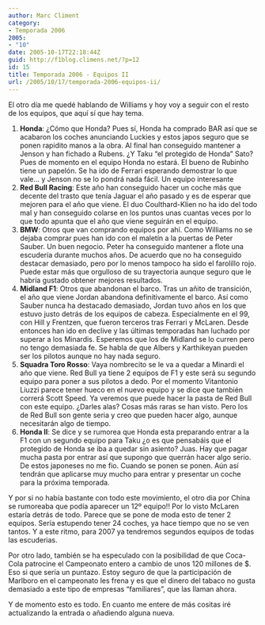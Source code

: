 ```yaml
---
author: Marc Climent
category:
- Temporada 2006
2005:
- "10"
date: 2005-10-17T22:18:44Z
guid: http://f1blog.climens.net/?p=12
id: 15
title: Temporada 2006 - Equipos II
url: /2005/10/17/temporada-2006-equipos-ii/
---
```


El otro día me quedé hablando de Williams y hoy voy a seguir con el resto de los equipos, que aquí sí que hay tema.

  1. **Honda**: ¿Cómo que Honda? Pues sí, Honda ha comprado BAR así que se acabaron los coches anunciando Luckies y estos japos seguro que se ponen rapidito manos a la obra. Al final han conseguido mantener a Jenson y han fichado a Rubens. ¿Y Taku &#8220;el protegido de Honda&#8221; Sato? Pues de momento en el equipo Honda no estará. El bueno de Rubinho tiene un papelón. Se ha ido de Ferrari esperando demostrar lo que vale&#8230; y Jenson no se lo pondrá nada fácil. Un equipo interesante
  2. **Red Bull Racing**: Este año han conseguido hacer un coche más que decente del trasto que tenía Jaguar el año pasado y es de esperar que mejoren para el año que viene. El duo Coulthard-Klien no ha ido del todo mal y han conseguido colarse en los puntos unas cuantas veces por lo que todo apunta que el año que viene seguirán en el equipo.
  3. **BMW**: Otros que van comprando equipos por ahí. Como Williams no se dejaba comprar pues han ido con el maletín a la puertas de Peter Sauber. Un buen negocio. Peter ha conseguido mantener a flote una escudería durante muchos años. De acuerdo que no ha conseguido destacar demasiado, pero por lo menos tampoco ha sido el farolillo rojo. Puede estar más que orgulloso de su trayectoria aunque seguro que le habría gustado obtener mejores resultados.
  4. **Midland F1**: Otros que abandonan el barco. Tras un añito de transición, el año que viene Jordan abandona definitivamente el barco. Así como Sauber nunca ha destacado demasiado, Jordan tuvo años en los que estuvo justo detrás de los equipos de cabeza. Especialmente en el 99, con Hill y Frentzen, que fueron terceros tras Ferrari y McLaren. Desde entonces han ido en declive y las últimas temporadas han luchado por superar a los Minardis. Esperemos que los de Midland se lo curren pero no tengo demasiada fe. Se habla de que Albers y Karthikeyan pueden ser los pilotos aunque no hay nada seguro.
  5. **Squadra Toro Rosso**: Vaya nombrecito se le va a quedar a Minardi el año que viene. Red Bull ya tiene 2 equipos de F1 y este será su segundo equipo para poner a sus pilotos a dedo. Por el momento Vitantonio Liuzzi parece tener hueco en el nuevo equipo y se dice que también correrá Scott Speed. Ya veremos que puede hacer la pasta de Red Bull con este equipo. ¿Darles alas? Cosas más raras se han visto. Pero los de Red Bull son gente seria y creo que pueden hacer algo, aunque necesitarán algo de tiempo.
  6. **Honda II**: Se dice y se rumorea que Honda esta preparando entrar a la F1 con un segundo equipo para Taku ¿o es que pensabáis que el protegido de Honda se iba a quedar sin asiento? Juas. Hay que pagar mucha pasta por entrar así que supongo que querrán hacer algo serio. De estos japoneses no me fio. Cuando se ponen se ponen. Aún así tendrán que aplicarse muy mucho para entrar y presentar un coche para la próxima temporada.

Y por si no había bastante con todo este movimiento, el otro dia por China se rumoreaba que podía aparecer un 12º equipo!! Por lo visto McLaren estaría detrás de todo. Parece que se pone de moda esto de tener 2 equipos. Sería estupendo tener 24 coches, ya hace tiempo que no se ven tantos. Y a este ritmo, para 2007 ya tendremos segundos equipos de todas las escuderias.
  
Por otro lado, también se ha especulado con la posibilidad de que Coca-Cola patrocine el Campeonato entero a cambio de unos 120 millones de $. Eso si que sería un puntazo. Estoy seguro de que la participación de Marlboro en el campeonato les frena y es que el dinero del tabaco no gusta demasiado a este tipo de empresas &#8220;familiares&#8221;, que las llaman ahora.

Y de momento esto es todo. En cuanto me entere de más cositas iré actualizando la entrada o añadiendo alguna nueva.